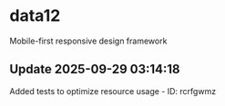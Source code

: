 # data12
Mobile-first responsive design framework

## Update 2025-09-29 03:14:18
Added tests to optimize resource usage - ID: rcrfgwmz

